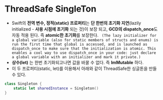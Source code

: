 # ThreadSafe SingleTon

- Swift의  **전역 변수, 정적(static) 프로퍼티**는 **단 한번의 초기화 지연**(lazily initialized - **사용 시점에 초기화** 되는 것)이 보장 되고, **GCD의 dispatch_once**도 자동 적용 된다. 즉  **atomic한 초기화**를 보장한다.
`
(The lazy initializer for a global variable (also for static members of structs and enums) is run the first time that global is accessed, and is launched as dispatch_once to make sure that the initialization is atomic. This enables a cool way to use dispatch_once in your code: just declare a global variable with an initializer and mark it private.)`
- **상수(let)** 는 한번 초기화되고나면 값을 바꿀 수 없다. 즉 **ImMutable** 하다. 
- 이 두 프로퍼티(static, let)를 이용해서 아래와 같이 ThreadSafe한 싱글톤을 만들 수 있다.

```swift 
class Singleton {
    static let sharedInstance = Singleton()
}
```

